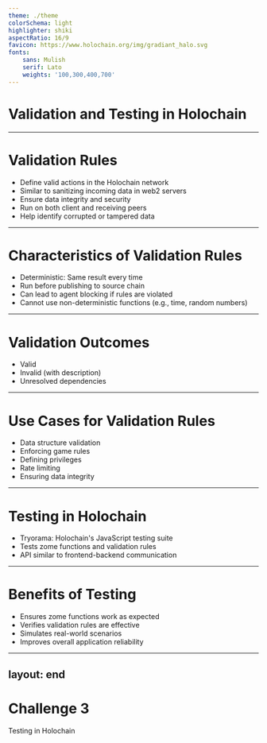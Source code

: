 ```yaml
---
theme: ./theme
colorSchema: light
highlighter: shiki
aspectRatio: 16/9
favicon: https://www.holochain.org/img/gradiant_halo.svg
fonts:
    sans: Mulish
    serif: Lato
    weights: '100,300,400,700'
---
```


# Validation and Testing in Holochain

---

# Validation Rules

<v-clicks>

- Define valid actions in the Holochain network
- Similar to sanitizing incoming data in web2 servers
- Ensure data integrity and security
- Run on both client and receiving peers
- Help identify corrupted or tampered data

</v-clicks>

---

# Characteristics of Validation Rules

<v-clicks>

- Deterministic: Same result every time
- Run before publishing to source chain
- Can lead to agent blocking if rules are violated
- Cannot use non-deterministic functions (e.g., time, random numbers)

</v-clicks>

---

# Validation Outcomes

<v-clicks>

- Valid
- Invalid (with description)
- Unresolved dependencies

</v-clicks>

---

# Use Cases for Validation Rules

<v-clicks>

- Data structure validation
- Enforcing game rules
- Defining privileges
- Rate limiting
- Ensuring data integrity

</v-clicks>

---

# Testing in Holochain

<v-clicks>

- Tryorama: Holochain's JavaScript testing suite
- Tests zome functions and validation rules
- API similar to frontend-backend communication

</v-clicks>

---

# Benefits of Testing

<v-clicks>

- Ensures zome functions work as expected
- Verifies validation rules are effective
- Simulates real-world scenarios
- Improves overall application reliability

</v-clicks>

---
layout: end
---

# Challenge 3
Testing in Holochain
